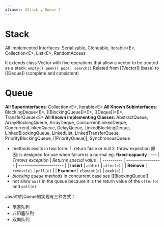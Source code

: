 ```yaml
---
aliases: [Stack , Queue ]
---
```


# Stack
All Implemented Interfaces: Serializable, Cloneable, Iterable\<E\>, Collection\<E\>, List\<E\>, RandomAccess

It extends class Vector with five operations that allow a vector to be treated as a stack.
`empty() peek() pop() search()`
Related from [[Vector]] (base) to [[Deque]] (complete and consistent)

# Queue
**All Superinterfaces**: Collection\<E\>, Iterable\<E\>
**All Known Subinterfaces**: BlockingDeque\<E\>, [[BlockingQueue]]\<E\>, [[Deque]]\<E\>, TransferQueue\<E\>
**All Known Implementing Classes:**
AbstractQueue, ArrayBlockingQueue, ArrayDeque, 
ConcurrentLinkedDeque, ConcurrentLinkedQueue, DelayQueue, LinkedBlockingDeque, LinkedBlockingQueue, LinkedList, LinkedTransferQueue, PriorityBlockingQueue, [[PriorityQueue]], SynchronousQueue
- methods exsits in two form: 1. return fasle or null 2. throw expection
	原因: is designed for use when failure is a normal eg: **fixed-capacity** 
| ---        | _Throws exception_ | _Returns special value_ |
| ---------- | ------------------ | ----------------------- |
| **Insert** | `add(e)`             | `offer(e)`                |
| **Remove** | `remove(e)`           | `poll(e)`                  |
| **Examine**    | `element(e)`          | `peek(e)`                  |
- _blocking queue methods_  in concurrent case see [[BlockingQueue]]
- not allow `null`  in the queue because it is the return value of the `offer(e)` and `poll(e)`

Java中的Queue的实现有三种方式：
-   阻塞队列
-   非阻塞队列
-   双向队列